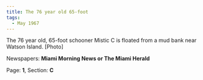 ```yaml
---  
title: The 76 year old 65-foot  
tags:  
  - May 1967  
---  
```

  
The 76 year old, 65-foot schooner Mistic C is floated from a mud bank near Watson Island. [Photo]  
  
Newspapers: **Miami Morning News or The Miami Herald**  
  
Page: **1**, Section: **C** 
